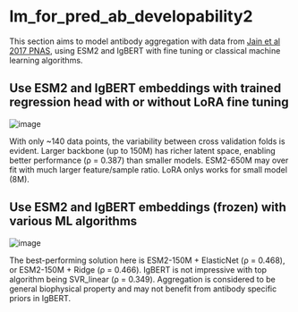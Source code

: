 # lm_for_pred_ab_developability2
This section aims to model antibody aggregation with data from [Jain et al 2017 PNAS](https://www.pnas.org/doi/10.1073/pnas.1616408114), using ESM2 and IgBERT with fine tuning or classical machine learning algorithms.

## Use ESM2 and IgBERT embeddings with trained regression head with or without LoRA fine tuning
![image](https://github.com/user-attachments/assets/8f870ea0-6994-4f91-ae66-b842a2540d1e)

With only ~140 data points, the variability between cross validation folds is evident. Larger backbone (up to 150M) has richer latent space, enabling better performance (ρ = 0.387) than smaller models. ESM2-650M may over fit with much larger feature/sample ratio. LoRA onlys works for small model (8M). 

## Use ESM2 and IgBERT embeddings (frozen) with various ML algorithms
![image](https://github.com/user-attachments/assets/b2b973a0-24da-47c4-a9f1-cf5fe6981b93)

The best-performing solution here is ESM2-150M + ElasticNet (ρ = 0.468), or ESM2-150M + Ridge (ρ = 0.466). IgBERT is not impressive with top algorithm being SVR_linear (ρ = 0.349). Aggregation is considered to be general biophysical property and may not benefit from antibody specific priors in IgBERT.
